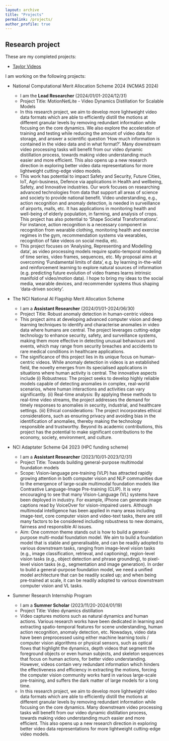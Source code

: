 ```yaml
---
layout: archive
title: "Projects"
permalink: /projects/
author_profile: true
---
```


<!-- Skills
====== -->

<!-- * Programming languages
  * Python
  * Matlab
  * C/C++
  * LATEX
  * Unix shell scripts

* Machine learning libraries
  * Pytorch
  * Scikit-learn
  * TensorFlow
  * MatConvNet -->



<!-- * Action recognition
* Anomaly detection
* Video image processing
* One- & few-shot learning
* Deep learning
* Tensor learning
* Domain adaptation -->
<!-- <p>&nbsp;</p> -->
<h2>Research project</h2>

These are my completed projects:

* [Taylor Videos](/_projects/taylor/taylor.html)

I am working on the following projects:

* National Computational Merit Allocation Scheme 2024 (NCMAS 2024)
  * I am the **Lead Researcher**  (2024/01/01-2024/12/31)
  * Project Title: MotionNetLite - Video Dynamics Distillation for Scalable Models
  * In this research project, we aim to develop more lightweight video data formats which are able to efficiently distill the motions at different granular levels by removing redundant information while focusing on the core dynamics. We also explore the acceleration of training and testing while reducing the amount of video data for storage, and answer a scientific question ‘How much information is contained in the video data and in what format?’. Many downstream video processing tasks will benefit from our video dynamic distillation process, towards making video understanding much easier and more efficient. This also opens up a new research direction in exploring better video data representations for more lightweight cutting-edge video models.
  * This work has potential to impact Safety and Security, Future Cities, IoT, Agri-business, Defence via applications in Health and wellbeing, Safety, and Innovative industries. Our work focuses on researching advanced technologies from data that support all areas of science and society to provide national benefit. Video understanding, e.g., action recognition and anomaly detection, is needed in surveillance of airports, malls, etc. It has applications in monitoring health and well-being of elderly population, in farming, and analysis of crops. This project has also potential to ‘Shape Societal Transformations’. For instance, action recognition is a necessary component in recognition from wearable clothing, monitoring health and exercise regimes in the gym, recommendation systems via wearables, recognition of fake videos on social media, etc.
  * This project focuses on ‘Analysing, Representing and Modelling data’, as video processing models require spatio-temporal modeling of time series, video frames, sequences, etc. My proposal aims at overcoming ‘Fundamental limits of data’, e.g. by learning in-the-wild and reinforcement learning to explore natural sources of information (e.g. predicting future evolution of video frames learns intrinsic manifold of video/motion data). I hope to bring my ideas to the social media, wearable devices, and recommender systems thus shaping ‘data-driven society’.


* The NCI National AI Flagship Merit Allocation Scheme
  * I am a **Assistant Researcher** (2024/01/01-2024/06/30)
  * Project Title: Robust anomaly detection in human-centric videos
  * This project aims at developing advanced computer vision and deep learning techniques to identify and characterise anomalies in video data where humans are central. The project leverages cutting-edge technology to enhance security, safety, and surveillance systems, making them more effective in detecting unusual behaviours and events, which may range from security breaches and accidents to rare medical conditions in healthcare applications.
  * The significance of this project lies in its unique focus on human-centric videos. While anomaly detection in videos is an established field, the novelty emerges from its specialised applications in situations where human activity is central. The innovative aspects include (i) Robustness: The project seeks to develop highly reliable models capable of detecting anomalies in complex, real-world scenarios, where human interactions and activities can vary significantly. (ii) Real-time analysis: By applying these methods to real-time video streams, the project addresses the demand for timely responses to anomalies in security, industrial, and healthcare settings. (iii) Ethical considerations: The project incorporates ethical considerations, such as ensuring privacy and avoiding bias in the identification of anomalies, thereby making the technology responsible and trustworthy.
Beyond its academic contributions, this project has the potential to make significant contributions to the economy, society, environment, and culture.

* NCI Adaptater Scheme Q4 2023 (HPC funding scheme)
  * I am a **Assistant Researcher** (2023/10/01‐2023/12/31)
  * Project Title: Towards building general-purpose multimodal foundation models
  * Scope: Vision-language pre-training (VLP) has attracted rapidly growing attention in both computer vision and NLP communities due to the emergence of large-scale multimodal foundation models like Contrastive Language-Image Pre-training (CLIP). It is very encouraging to see that many Vision-Language (VL) systems have been deployed in industry. For example, iPhone can generate image captions read by VoiceOver for vision-impaired users. Although multimodal intelligence has been applied in many areas including image-text, core computer vision and video-text tasks, there are still many factors to be considered including robustness to new domains, fairness and responsible AI issues.
  * Aim: One common theme stands out is how to build a general-purpose multi-modal foundation model. We aim to build a foundation model that is stable and generalisable, and can be readily adopted to various downstream tasks, ranging from image-level vision tasks (e.g., image classification, retrieval, and captioning), region-level vision tasks (e.g., object detection and phrase grounding), to pixel-level vision tasks (e.g., segmentation and image generation). In order to build a general-purpose foundation model, we need a unified model architecture that can be readily scaled up; and when being pre-trained at scale, it can be readily adopted to various downstream computer vision and VL tasks.

* Summer Research Internship Program
  * I am a **Summer Scholar** (2023/11/20-2024/01/19)
  * Project Title: Video dynamics distillation
  * Video captures motions such as natural dynamics and human actions. Various research works have been dedicated in learning and extracting spatio-temporal features for scene understanding, human action recognition, anomaly detection, etc. Nowadays, video data have been preprocessed using either machine learning tools / computer vision algorithms or physical sensors, such as optical flows that highlight the dynamics, depth videos that segment the foreground objects or even human subjects, and skeleton sequences that focus on human actions, for better video understanding. However, videos contain very redundant information which hinders the effectiveness and efficiency in extracting the motions, forcing the computer vision community works hard in various large-scale pre-training, and suffers the dark matter of large models for a long time.
  * In this research project, we aim to develop more lightweight video data formats which are able to efficiently distill the motions at different granular levels by removing redundant information while focusing on the core dynamics. Many downstream video processing tasks will benefit from our video dynamic distillation process, towards making video understanding much easier and more efficient. This also opens up a new research direction in exploring better video data representations for more lightweight cutting-edge video models.

